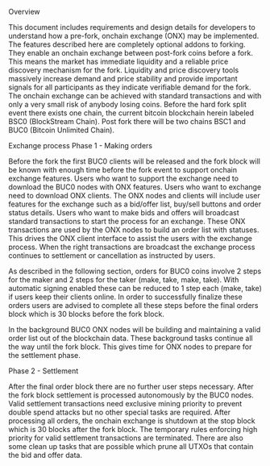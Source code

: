 Overview

This document includes requirements and design details for developers to understand how a pre-fork, onchain exchange (ONX) may be implemented. The features described here are completely optional addons to forking. They enable an onchain exchange between post-fork coins before a fork. This means the market has immediate liquidity and a reliable price discovery mechanism for the fork. Liquidity and price discovery tools massively increase demand and price stability and provide important signals for all participants as they indicate verifiable demand for the fork. The onchain exchange can be achieved with standard transactions and with only a very small risk of anybody losing coins.  Before the hard fork split event there exists one chain, the current bitcoin blockchain herein labeled BSC0 (BlockStream Chain). Post fork there will be two chains BSC1 and BUC0 (Bitcoin Unlimited Chain).

Exchange process
Phase 1 - Making orders

Before the fork the first BUC0 clients will be released and the fork block will be known with enough time before the fork event to support onchain exchange features. Users who want to support the exchange need to download the BUC0 nodes with ONX features. Users who want to exchange need to download ONX clients. The ONX nodes and clients will include user features for the exchange such as a bid/offer list, buy/sell buttons and order status details. Users who want to make bids and offers will broadcast standard transactions to start the process for an exchange. These ONX transactions are used by the ONX nodes to build an order list with statuses. This drives the ONX client interface to assist the users with the exchange process. When the right transactions are broadcast the exchange process continues to settlement or cancellation as instructed by users.

As described in the following section, orders for BUC0 coins involve 2 steps for the maker and 2 steps for the taker (make, take, make, take). With automatic signing enabled these can be reduced to 1 step each (make, take) if users keep their clients online. In order to successfully finalize these orders users are advised to complete all these steps before the final orders block which is 30 blocks before the fork block.

In the background BUC0 ONX nodes will be building and maintaining a valid order list out of the blockchain data. These background tasks continue all the way until the fork block.  This gives time for ONX nodes to prepare for the settlement phase. 

Phase 2 - Settlement

After the final order block there are no further user steps necessary. After the fork block settlement is processed autonomously by the BUC0 nodes. Valid settlement transactions need exclusive mining priority to prevent double spend attacks but no other special tasks are required. After processing all orders, the onchain exchange is shutdown at the stop block which is 30 blocks after the fork block. The temporary rules enforcing high priority for valid settlement transactions are terminated. There are also some clean up tasks that are possible which prune all UTXOs that contain the bid and offer data.

